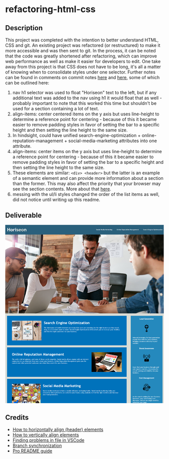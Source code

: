# refactoring-html-css

## Description

This project was completed with the intention to better understand HTML, CSS and git. An existing project was refactored (or restructured) to make it more accessible and was then sent to git. In the process, it can be noted that the code was greatly shortened after refactoring, which can improve web performance as well as make it easier for developers to edit. One take away from this project is that CSS does not have to be long, it's all a matter of knowing when to consolidate styles under one selector. Further notes can be found in comments on commit notes [here](https://github.com/ssnakeoil/refactoring-html-css/commit/e83a6b30a91059a13b5212e23189b82ebe4d6873#commitcomment-86926023) and [here](https://github.com/ssnakeoil/refactoring-html-css/commit/12df748ee21d7816b80e5cd51aa91f6651848674#commitcomment-86925974), some of which can be outlined here:

1. nav h1 selector was used to float "Horiseon" text to the left, but if any additional text was added to the nav using h1 it would float that as well - probably important to note that this worked this time but shouldn't be used for a section containing a lot of text.
2. align-items: center centered items on the y axis but uses line-height to determine a reference point for centering - because of this it became easier to remove padding styles in favor of setting the bar to a specific height and then setting the line height to the same size.
3. In hindsight, could have unified search-engine-optimization + online-reputation-management + social-media-marketing attributes into one attribute.
4. align-items: center items on the y axis but uses line-height to determine a reference point for centering - because of this it became easier to remove padding styles in favor of setting the bar to a specific height and then setting the line height to the same size.
5. These elements are similar: `<div> <header>` but the latter is an example of a semantic element and can provide more information about a section than the former. This may also affect the priority that your browser may see the section contents. More about that [here](https://www.w3schools.com/html/html5_semantic_elements.asp).
6. messing with the ul/li styles changed the order of the list items as well, did not notice until writing up this readme.

## Deliverable

![site screenshot](./assets/images/refactor-html-css-live-site-screenshot.png)

## Credits

- [How to horizontally align (header) elements](https://stackoverflow.com/questions/20887702/horizontal-align-html-header-elements)
- [How to vertically align elements](https://stackoverflow.com/questions/79461/how-can-i-vertically-align-elements-in-a-div)
- [Finding problems in file in VSCode](https://stackoverflow.com/questions/58017905/how-to-find-out-problems-in-this-file-errors-in-vs-code)
- [Branch synchronization](https://docs.github.com/en/desktop/contributing-and-collaborating-using-github-desktop/keeping-your-local-repository-in-sync-with-github/syncing-your-branch)
- [Pro README guide](https://coding-boot-camp.github.io/full-stack/github/professional-readme-guide)